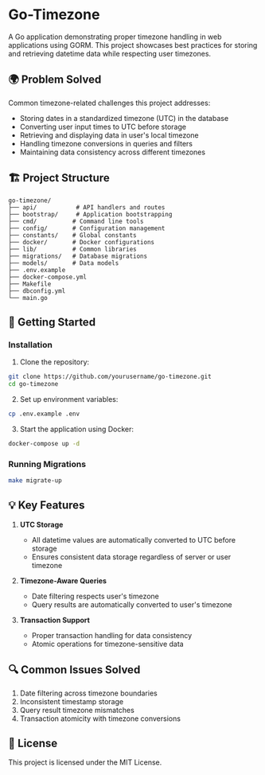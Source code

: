 # Go-Timezone

A Go application demonstrating proper timezone handling in web applications using GORM. This project showcases best practices for storing and retrieving datetime data while respecting user timezones.

## 🌍 Problem Solved

Common timezone-related challenges this project addresses:
- Storing dates in a standardized timezone (UTC) in the database
- Converting user input times to UTC before storage
- Retrieving and displaying data in user's local timezone
- Handling timezone conversions in queries and filters
- Maintaining data consistency across different timezones

## 🏗️ Project Structure

```
go-timezone/
├── api/           # API handlers and routes
├── bootstrap/     # Application bootstrapping
├── cmd/          # Command line tools
├── config/       # Configuration management
├── constants/    # Global constants
├── docker/       # Docker configurations
├── lib/          # Common libraries
├── migrations/   # Database migrations
├── models/       # Data models
├── .env.example
├── docker-compose.yml
├── Makefile
├── dbconfig.yml
└── main.go
```

## 🚀 Getting Started

### Installation

1. Clone the repository:
```bash
git clone https://github.com/yourusername/go-timezone.git
cd go-timezone
```

2. Set up environment variables:
```bash
cp .env.example .env
```

3. Start the application using Docker:
```bash
docker-compose up -d
```

### Running Migrations
```bash
make migrate-up
```

## 💡 Key Features

1. **UTC Storage**
   - All datetime values are automatically converted to UTC before storage
   - Ensures consistent data storage regardless of server or user timezone

2. **Timezone-Aware Queries**
   - Date filtering respects user's timezone
   - Query results are automatically converted to user's timezone

3. **Transaction Support**
   - Proper transaction handling for data consistency
   - Atomic operations for timezone-sensitive data

## 🔍 Common Issues Solved

1. Date filtering across timezone boundaries
2. Inconsistent timestamp storage
3. Query result timezone mismatches
4. Transaction atomicity with timezone conversions

## 📄 License

This project is licensed under the MIT License.
